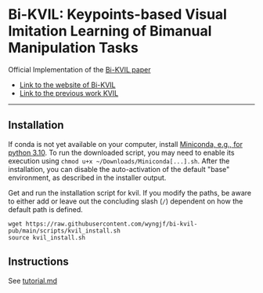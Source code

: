 # Bi-KVIL: Keypoints-based Visual Imitation Learning of Bimanual Manipulation Tasks

Official Implementation of the [Bi-KVIL paper](https://sites.google.com/view/bi-kvil)
- [Link to the website of Bi-KVIL](https://sites.google.com/view/bi-kvil)
- [Link to the previous work KVIL](https://sites.google.com/view/k-vil)

---
## Installation

If conda is not yet available on your computer, 
install [Miniconda, e.g., for python 3.10](https://docs.conda.io/en/latest/miniconda.html#linux-installers). 
To run the downloaded script, you may need to enable its execution using `chmod u+x ~/Downloads/Miniconda[...].sh`. 
After the installation, you can disable the auto-activation of the default "base" environment, as described in the installer output.

Get and run the installation script for kvil. If you modify the paths, be aware to either add or leave out the concluding slash (`/`) dependent on how the default path is defined.

```shell
wget https://raw.githubusercontent.com/wyngjf/bi-kvil-pub/main/scripts/kvil_install.sh
source kvil_install.sh
```

## Instructions

See [tutorial.md](docs%2Ftutorial.md)
